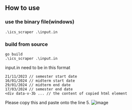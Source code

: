 ## How to use

### use the binary file(windows)
```
.\ics_scraper .\input.in
```

### build from source
```
go build
.\ics_scraper .\input.in
```

input.in need to be in this format 

```
21/11/2023 // semester start date
16/01/2024 // midterm start date
29/01/2024 // midterm end date
17/03/2024 // semester end date
<div data-v-3b ... // the content of copied html element
```
Please copy this and paste onto the line 5.
![image](https://github.com/RiwEZ/cmu_reg_ics_scraper/assets/55591062/07d9963d-5b0d-4ae8-91fc-55aa23160b9c)
